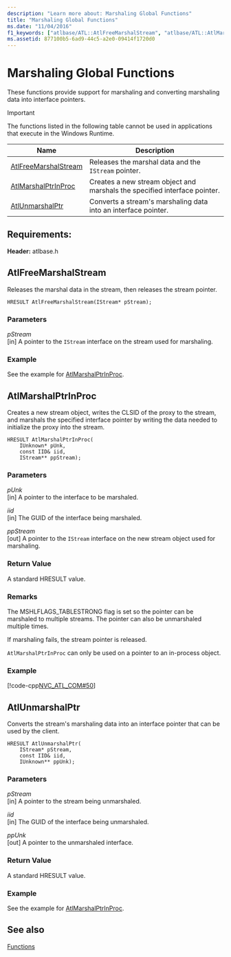 ```yaml
---
description: "Learn more about: Marshaling Global Functions"
title: "Marshaling Global Functions"
ms.date: "11/04/2016"
f1_keywords: ["atlbase/ATL::AtlFreeMarshalStream", "atlbase/ATL::AtlMarshalPtrInProc", "atlbase/ATL::AtlUnmarshalPtr"]
ms.assetid: 877100b5-6ad9-44c5-a2e0-09414f1720d0
---
```

# Marshaling Global Functions

These functions provide support for marshaling and converting marshaling data into interface pointers.

> [!IMPORTANT]
> The functions listed in the following table cannot be used in applications that execute in the Windows Runtime.

|Name|Description|
|-|-|
|[AtlFreeMarshalStream](#atlfreemarshalstream)|Releases the marshal data and the `IStream` pointer.|
|[AtlMarshalPtrInProc](#atlmarshalptrinproc)|Creates a new stream object and marshals the specified interface pointer.|
|[AtlUnmarshalPtr](#atlunmarshalptr)|Converts a stream's marshaling data into an interface pointer.|

## Requirements:

**Header:** atlbase.h

## <a name="atlfreemarshalstream"></a> AtlFreeMarshalStream

Releases the marshal data in the stream, then releases the stream pointer.

```
HRESULT AtlFreeMarshalStream(IStream* pStream);
```

### Parameters

*pStream*<br/>
[in] A pointer to the `IStream` interface on the stream used for marshaling.

### Example

See the example for [AtlMarshalPtrInProc](#atlmarshalptrinproc).

## <a name="atlmarshalptrinproc"></a> AtlMarshalPtrInProc

Creates a new stream object, writes the CLSID of the proxy to the stream, and marshals the specified interface pointer by writing the data needed to initialize the proxy into the stream.

```
HRESULT AtlMarshalPtrInProc(
    IUnknown* pUnk,
    const IID& iid,
    IStream** ppStream);
```

### Parameters

*pUnk*<br/>
[in] A pointer to the interface to be marshaled.

*iid*<br/>
[in] The GUID of the interface being marshaled.

*ppStream*<br/>
[out] A pointer to the `IStream` interface on the new stream object used for marshaling.

### Return Value

A standard HRESULT value.

### Remarks

The MSHLFLAGS_TABLESTRONG flag is set so the pointer can be marshaled to multiple streams. The pointer can also be unmarshaled multiple times.

If marshaling fails, the stream pointer is released.

`AtlMarshalPtrInProc` can only be used on a pointer to an in-process object.

### Example

[!code-cpp[NVC_ATL_COM#50](../../atl/codesnippet/cpp/marshaling-global-functions_1.cpp)]

## <a name="atlunmarshalptr"></a> AtlUnmarshalPtr

Converts the stream's marshaling data into an interface pointer that can be used by the client.

```
HRESULT AtlUnmarshalPtr(
    IStream* pStream,
    const IID& iid,
    IUnknown** ppUnk);
```

### Parameters

*pStream*<br/>
[in] A pointer to the stream being unmarshaled.

*iid*<br/>
[in] The GUID of the interface being unmarshaled.

*ppUnk*<br/>
[out] A pointer to the unmarshaled interface.

### Return Value

A standard HRESULT value.

### Example

See the example for [AtlMarshalPtrInProc](#atlmarshalptrinproc).

## See also

[Functions](../../atl/reference/atl-functions.md)
